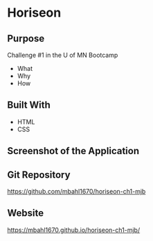 # Horiseon

## Purpose
Challenge #1 in the U of MN Bootcamp
* What
* Why
* How

## Built With
* HTML
* CSS

## Screenshot of the Application


## Git Repository
https://github.com/mbahl1670/horiseon-ch1-mjb

## Website
https://mbahl1670.github.io/horiseon-ch1-mjb/

